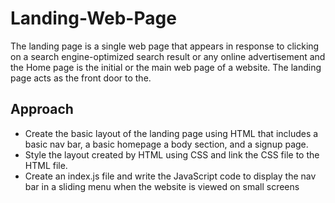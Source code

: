# Landing-Web-Page
The landing page is a single web page that appears in response to clicking on a search engine-optimized search result or any online advertisement and the Home page is the initial or the main web page of a website. The landing page acts as the front door to the.
## Approach
- Create the basic layout of the landing page using HTML that includes a basic nav bar, a basic homepage a body section, and a signup page.
- Style the layout created by HTML using CSS and link the CSS file to the HTML file.
- Create an index.js file and write the JavaScript code to display the nav bar in a sliding menu when the website is viewed on small screens
